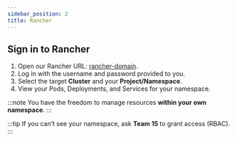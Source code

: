 ```yaml
---
sidebar_position: 2
title: Rancher
---
```


## Sign in to Rancher

1. Open our Rancher URL: [rancher-domain](https://rancher.sau-portal.de).
2. Log in with the username and password provided to you.
3. Select the target **Cluster** and your **Project/Namespace**.
4. View your Pods, Deployments, and Services for your namespace.

:::note
You have the freedom to manage resources **within your own namespace**.
:::

:::tip
If you can’t see your namespace, ask **Team 15** to grant access (RBAC).
:::